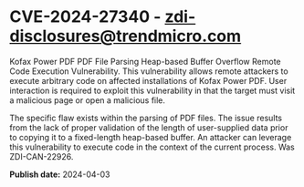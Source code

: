 # CVE-2024-27340 - zdi-disclosures@trendmicro.com

Kofax Power PDF PDF File Parsing Heap-based Buffer Overflow Remote Code Execution Vulnerability. This vulnerability allows remote attackers to execute arbitrary code on affected installations of Kofax Power PDF. User interaction is required to exploit this vulnerability in that the target must visit a malicious page or open a malicious file.

The specific flaw exists within the parsing of PDF files. The issue results from the lack of proper validation of the length of user-supplied data prior to copying it to a fixed-length heap-based buffer. An attacker can leverage this vulnerability to execute code in the context of the current process. Was ZDI-CAN-22926.

**Publish date:** 2024-04-03
